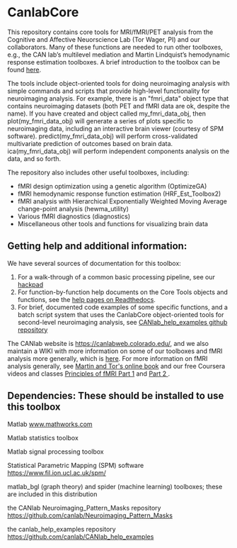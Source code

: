 CanlabCore
==========

This repository contains core tools for MRI/fMRI/PET analysis from the Cognitive and Affective Neuorscience Lab (Tor Wager, PI) and our collaborators.  Many of these functions are needed to run other toolboxes, e.g., the CAN lab’s multilevel mediation and Martin Lindquist’s hemodynamic response estimation toolboxes. A brief introduction to the toolbox can be found <a href = "http://canlab.github.io">here</a>. 

The tools include object-oriented tools for doing neuroimaging analysis with simple commands and scripts that provide high-level functionality for neuroimaging analysis.  For example, there is an "fmri_data" object type that contains neuroimaging datasets (both PET and fMRI data are ok, despite the name). If you have created and object called my_fmri_data_obj, then plot(my_fmri_data_obj) will generate a series of plots specific to neuroimaging data, including an interactive brain viewer (courtesy of SPM software).  predict(my_fmri_data_obj) will perform cross-validated multivariate prediction of outcomes based on brain data.  ica(my_fmri_data_obj) will perform independent components analysis on the data, and so forth.

The repository also includes other useful toolboxes, including:
- fMRI design optimization using a genetic algorithm (OptimizeGA)
- fMRI hemodynamic response function estimation (HRF_Est_Toolbox2)
- fMRI analysis with Hierarchical Exponentially Weighted Moving Average change-point analysis (hewma_utility)
- Various fMRI diagnostics (diagnostics)
- Miscellaneous other tools and functions for visualizing brain data

Getting help and additional information:
------------------------------------------------------------
We have several sources of documentation for this toolbox:

1.  For a walk-through of a common basic processing pipeline, see our <a href='https://canlabreposguide.hackpad.com/CANLab-Repository-Guide-aGTiWJr0zbt'>hackpad</a>
2.  For function-by-function help documents on the Core Tools objects and functions, see the <a href = http://canlabcore.readthedocs.org/en/latest/>help pages on Readthedocs</a>.
3.  For brief, documented code examples of some specific functions, and a batch script system that uses the CanlabCore object-oriented tools for second-level neuroimaging analysis, see <a href='https://github.com/canlab/CANlab_help_examples'>CANlab_help_examples github repository</a>

The CANlab website is https://canlabweb.colorado.edu/, and we also maintain a WIKI with more information on some of our toolboxes and fMRI analysis more generally, which is <a href = "https://canlabweb.colorado.edu/wiki/doku.php/help/fmri_tools_documentation">here</a>.  For more information on fMRI analysis generally, see <a href = "https://leanpub.com/principlesoffmri">Martin and Tor's online book</a> and our free Coursera videos and classes <a href = "https://www.coursera.org/learn/functional-mri">Principles of fMRI Part 1</a> and <a href = "https://www.coursera.org/learn/functional-mri-2">Part 2 </a>.

Dependencies: These should be installed to use this toolbox
------------------------------------------------------------
Matlab www.mathworks.com

Matlab statistics toolbox

Matlab signal processing toolbox

Statistical Parametric Mapping (SPM) software https://www.fil.ion.ucl.ac.uk/spm/

<recommended> matlab_bgl (graph theory) and spider (machine learning) toolboxes; these are included in this distribution
  
<recommended> the CANlab Neuroimaging_Pattern_Masks repository https://github.com/canlab/Neuroimaging_Pattern_Masks
  
<recommended> the canlab_help_examples repository  https://github.com/canlab/CANlab_help_examples
  
  
